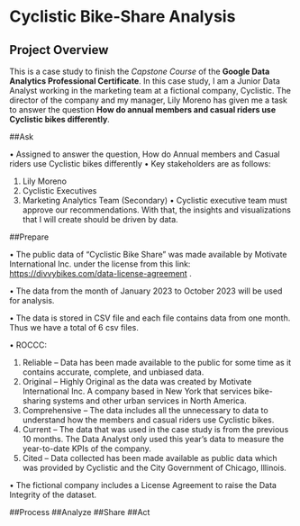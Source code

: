 # Cyclistic Bike-Share Analysis 

## Project Overview

This is a case study to finish the *Capstone Course* of the **Google Data Analytics Professional Certificate**. In this case study, I am a Junior Data Analyst working in the marketing team at a fictional company, Cyclistic. The director of the company and my manager, Lily Moreno has given me a task to answer the question **How do annual members and casual riders use Cyclistic bikes differently**. 

##Ask

•	Assigned to answer the question, How do Annual members and Casual riders use Cyclistic bikes differently
•	Key stakeholders are as follows:
1.	Lily Moreno
2.	Cyclistic Executives
3.	Marketing Analytics Team (Secondary)
•	Cyclistic executive team must approve our recommendations. With that, the insights and visualizations that I will create should be driven by data.


##Prepare

•	The public data of “Cyclistic Bike Share” was made available by Motivate International Inc. under the license from this link: https://divvybikes.com/data-license-agreement .

•	The data from the month of January 2023 to October 2023 will be used for analysis.

•	The data is stored in CSV file and each file contains data from one month. Thus we have a total of 6 csv files.

•	ROCCC:
1.	Reliable – Data has been made available to the public for some time as it contains accurate, complete, and unbiased data.
2.	Original – Highly Original as the data was created by Motivate International Inc. A company based in New York that services bike-sharing systems and other urban services in North America.
3.	Comprehensive – The data includes all the unnecessary to data to understand how the members and casual riders use Cyclistic bikes.
4.	Current – The data that was used in the case study is from the previous 10 months. The Data Analyst only used this year’s data to measure the year-to-date KPIs of the company.
5.	Cited – Data collected has been made available as public data which was provided by Cyclistic and the City Government of Chicago, Illinois.

•	The fictional company includes a License Agreement to raise the Data Integrity of the dataset.

##Process
##Analyze
##Share
##Act
